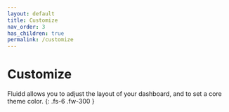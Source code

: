 ```yaml
---
layout: default
title: Customize
nav_order: 3
has_children: true
permalink: /customize
---
```


# Customize

Fluidd allows you to adjust the layout of your dashboard, and to set a core
theme color.
{: .fs-6 .fw-300 }
